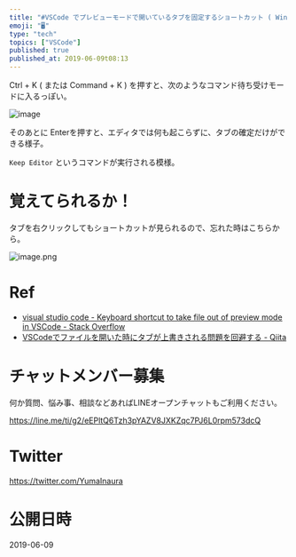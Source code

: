 ```yaml
---
title: "#VSCode でプレビューモードで開いているタブを固定するショートカット ( Win : Ctrl + K -> Enter )  ( M"
emoji: "🖥"
type: "tech"
topics: ["VSCode"]
published: true
published_at: 2019-06-09t08:13
---
```


Ctrl + K ( または Command + K ) を押すと、次のようなコマンド待ち受けモードに入るっぽい。

![image](https://user-images.githubusercontent.com/13635059/59153134-b0a2ec80-8a8d-11e9-8dad-df39fabbd1a1.png)

そのあとに Enterを押すと、エディタでは何も起こらずに、タブの確定だけができる様子。

`Keep Editor` というコマンドが実行される模様。

# 覚えてられるか！

タブを右クリックしてもショートカットが見られるので、忘れた時はこちらから。

![image.png](https://qiita-image-store.s3.ap-northeast-1.amazonaws.com/0/89618/e880ac8b-f11a-b22b-9349-949b2bbb8d63.png)


# Ref

- [visual studio code - Keyboard shortcut to take file out of preview mode in VSCode - Stack Overflow](https://stackoverflow.com/questions/45945820/keyboard-shortcut-to-take-file-out-of-preview-mode-in-vscode)
- [VSCodeでファイルを開いた時にタブが上書きされる問題を回避する - Qiita](https://qiita.com/kgoto/items/265e3eb8a82778e33cfe)








<!-- Update From Qiita API -->

# チャットメンバー募集


何か質問、悩み事、相談などあればLINEオープンチャットもご利用ください。

https://line.me/ti/g2/eEPltQ6Tzh3pYAZV8JXKZqc7PJ6L0rpm573dcQ





# Twitter


https://twitter.com/YumaInaura


<!-- Update From Qiita API -->



# 公開日時

2019-06-09
